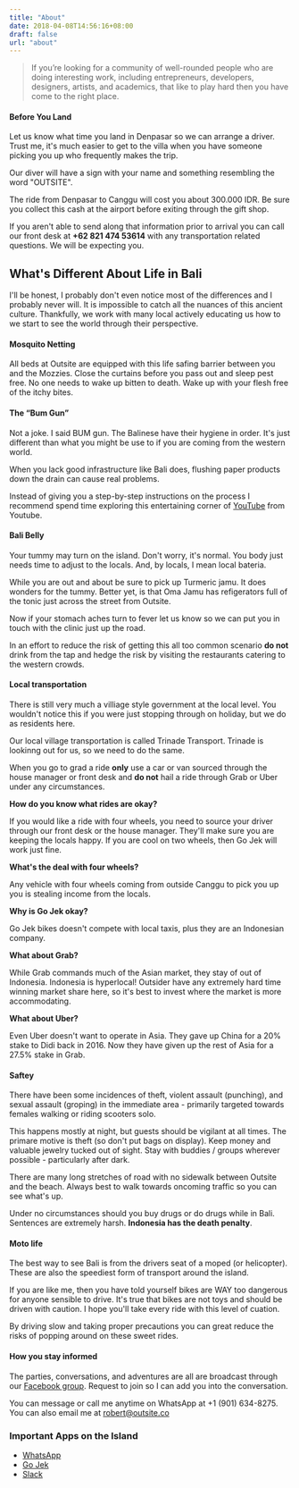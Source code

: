 ```yaml
---
title: "About"
date: 2018-04-08T14:56:16+08:00
draft: false
url: "about"
---
```


> If you’re looking for a community of well-rounded people who are doing interesting work, including entrepreneurs, developers, designers, artists, and academics, that like to play hard then you have come to the right place.

#### Before You Land
Let us know what time you land in Denpasar so we can arrange a driver. Trust me, it's much easier to get to the villa when you have someone picking you up who frequently makes the trip.

Our diver will have a sign with your name and something resembling the word "OUTSITE".

The ride from Denpasar to Canggu will cost you about 300.000 IDR. Be sure you collect this cash at the airport before exiting through the gift shop.

If you aren't able to send along that information prior to arrival you can call our front desk at **+62 821 474 53614** with any transportation related questions. We will be expecting you.

## What's Different About Life in Bali
I'll be honest, I probably don't even notice most of the differences and I probably never will. It is impossible to catch all the nuances of this ancient culture. Thankfully, we work with many local actively educating us how to we start to see the world through their perspective.

#### Mosquito Netting
All beds at Outsite are equipped with this life safing barrier between you and the Mozzies. Close the curtains before you pass out and sleep pest free. No one needs to wake up bitten to death. Wake up with your flesh free of the itchy bites.

#### The “Bum Gun”
Not a joke. I said BUM gun. The Balinese have their hygiene in order. It's just different than what you might be use to if you are coming from the western world.

When you lack good infrastructure like Bali does, flushing paper products down the drain can cause real problems.

Instead of giving you a step-by-step instructions on the process I recommend spend time exploring this entertaining corner of [YouTube](https://www.youtube.com/results?search_query=bum+gun) from Youtube.

#### Bali Belly
Your tummy may turn on the island. Don't worry, it's normal. You body just needs time to adjust to the locals. And, by locals, I mean local bateria.

While you are out and about be sure to pick up Turmeric jamu. It does wonders for the tummy. Better yet, is that Oma Jamu has refigerators full of the tonic just across the street from Outsite.

Now if your stomach aches turn to fever let us know so we can put you in touch with the clinic just up the road.

In an effort to reduce the risk of getting this all too common scenario **do not** drink from the tap and hedge the risk by visiting the restaurants catering to the western crowds.

#### Local transportation
There is still very much a villiage style government at the local level. You wouldn't notice this if you were just stopping through on holiday, but we do as residents here.

Our local village transportation is called Trinade Transport. Trinade is lookinng out for us, so we need to do the same.

When you go to grad a ride **only** use a car or van sourced through the house manager or front desk and **do not** hail a ride through Grab or Uber under any circumstances.

**How do you know what rides are okay?**

If you would like a ride with four wheels, you need to source your driver through our front desk or the house manager. They'll make sure you are keeping the locals happy. If you are cool on two wheels, then Go Jek will work just fine.

**What's the deal with four wheels?**

Any vehicle with four wheels coming from outside Canggu to pick you up you is stealing income from the locals.

**Why is Go Jek okay?**

Go Jek bikes doesn't compete with local taxis, plus they are an Indonesian company.

**What about Grab?**

While Grab commands much of the Asian market, they stay of out of Indonesia. Indonesia is hyperlocal! Outsider have any extremely hard time winning market share here, so it's best to invest where the market is more accommodating.

**What about Uber?**

Even Uber doesn't want to operate in Asia. They gave up China for a 20% stake to Didi back in 2016. Now they have given up the rest of Asia for a 27.5% stake in Grab.

#### Saftey
There have been some incidences of theft, violent assault (punching), and sexual assault (groping) in the immediate area - primarily targeted towards females walking or riding scooters solo.

This happens mostly at night, but guests should be vigilant at all times. The primare motive is theft (so don't put bags on display). Keep money and valuable jewelry tucked out of sight. Stay with buddies / groups wherever possible - particularly after dark.

There are many long stretches of road with no sidewalk between Outsite and the beach. Always best to walk towards oncoming traffic so you can see what's up.

Under no circumstances should you buy drugs or do drugs while in Bali. Sentences are extremely harsh. **Indonesia has the death penalty**.

#### Moto life
The best way to see Bali is from the drivers seat of a moped (or helicopter). These are also the speediest form of transport around the island.

If you are like me, then you have told yourself bikes are WAY too dangerous for anyone sensible to drive. It's true that bikes are not toys and should be driven with caution. I hope you'll take every ride with this level of cuation.

By driving slow and taking proper precautions you can great reduce the risks of popping around on these sweet rides.

#### How you stay informed
The parties, conversations, and adventures are all are broadcast through our [Facebook group](https://www.facebook.com/groups/1074583282684403/). Request to join so I can add you into the conversation.

You can message or call me anytime on WhatsApp at +1 (901) 634-8275. You can also email me at [robert@outsite.co](mailto:robert@outsite.co)

### Important Apps on the Island
* [WhatsApp](https://www.whatsapp.com/download/)
* [Go Jek](https://www.go-jek.com/)
* [Slack](https://slack.com/downloads/osx)